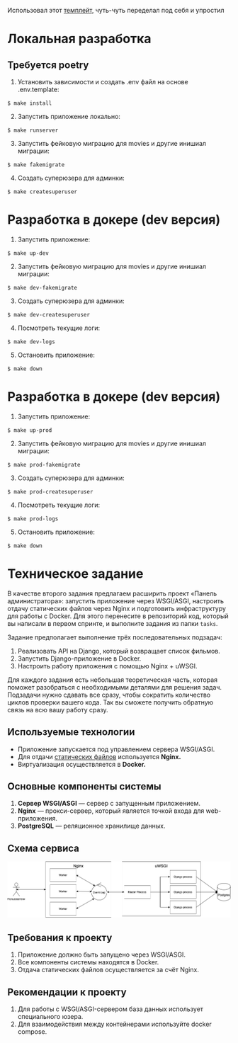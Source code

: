 Использовал этот [темплейт](https://github.com/wemake-services/wemake-django-template), чуть-чуть переделал под себя и упростил

# Локальная разработка
## Требуется poetry
1. Установить зависимости и создать .env файл на основе .env.template:
```console
$ make install
```
2. Запустить приложение локально:
```console
$ make runserver
```

3. Запустить фейковую миграцию для movies и другие инишиал миграции:
```console
$ make fakemigrate
```
4. Создать суперюзера для админки:
```console
$ make createsuperuser
```

# Разработка в докере (dev версия)
1. Запустить приложение:
```console
$ make up-dev
```
2. Запустить фейковую миграцию для movies и другие инишиал миграции:
```console
$ make dev-fakemigrate
```
3. Создать суперюзера для админки:
```console
$ make dev-createsuperuser
```
4. Посмотреть текущие логи:
```console
$ make dev-logs
```
5. Остановить приложение:
```console
$ make down
```

# Разработка в докере (dev версия)
1. Запустить приложение:
```console
$ make up-prod
```
2. Запустить фейковую миграцию для movies и другие инишиал миграции:
```console
$ make prod-fakemigrate
```
3. Создать суперюзера для админки:
```console
$ make prod-createsuperuser
```
4. Посмотреть текущие логи:
```console
$ make prod-logs
```
5. Остановить приложение:
```console
$ make down
```

# Техническое задание

В качестве второго задания предлагаем расширить проект «Панель администратора»: запустить приложение через WSGI/ASGI, настроить отдачу статических файлов через Nginx и подготовить инфраструктуру для работы с Docker. Для этого перенесите в репозиторий код, который вы написали в первом спринте, и выполните задания из папки `tasks`.

Задание предполагает выполнение трёх последовательных подзадач:

1. Реализовать API на Django, который возвращает список фильмов.
2. Запустить Django-приложение в Docker.
3. Настроить работу приложения с помощью Nginx + uWSGI.

Для каждого задания есть небольшая теоретическая часть, которая поможет разобраться с необходимыми деталями для решения задач. Подзадачи нужно сдавать все сразу, чтобы сократить количество циклов проверки вашего кода. Так вы сможете получить обратную связь на всю вашу работу сразу.

## Используемые технологии

- Приложение запускается под управлением сервера WSGI/ASGI.
- Для отдачи [статических файлов](https://nginx.org/ru/docs/beginners_guide.html#static) используется **Nginx.**
- Виртуализация осуществляется в **Docker.**

## Основные компоненты системы

1. **Cервер WSGI/ASGI** — сервер с запущенным приложением.
2. **Nginx** — прокси-сервер, который является точкой входа для web-приложения.
3. **PostgreSQL** — реляционное хранилище данных. 

## Схема сервиса

![all](images/all.png)

## Требования к проекту

1. Приложение должно быть запущено через WSGI/ASGI.
2. Все компоненты системы находятся в Docker.
3. Отдача статических файлов осуществляется за счёт Nginx.

## Рекомендации к проекту

1. Для работы с WSGI/ASGI-сервером база данных использует специального юзера.
2. Для взаимодействия между контейнерами используйте docker compose.
